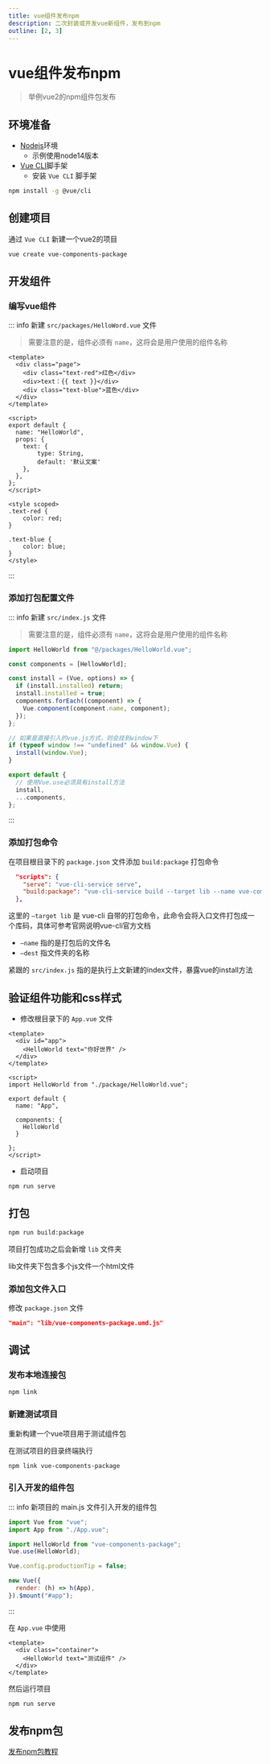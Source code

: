 ```yaml
---
title: vue组件发布npm
description: 二次封装或开发vue新组件，发布到npm
outline: [2, 3]
---
```


# vue组件发布npm

> 举例vue2的npm组件包发布

## 环境准备

* [Nodejs](https://nodejs.org/zh-cn)环境
    - 示例使用node14版本
* [Vue CLI](https://cli.vuejs.org/zh/)脚手架
    - 安装 `Vue CLI` 脚手架
```sh
npm install -g @vue/cli
```

## 创建项目

通过 `Vue CLI` 新建一个vue2的项目

```sh
vue create vue-components-package
```

## 开发组件

### 编写vue组件

::: info 新建 `src/packages/HelloWord.vue` 文件

> 需要注意的是，组件必须有 `name`，这将会是用户使用的组件名称

```vue
<template>
  <div class="page">
    <div class="text-red">红色</div>
    <div>text：{{ text }}</div>
    <div class="text-blue">蓝色</div>
  </div>
</template>

<script>
export default {
  name: "HelloWorld",
  props: {
    text: {
        type: String,
        default: '默认文案'
    },
  },
};
</script>

<style scoped>
.text-red {
    color: red;
}

.text-blue {
    color: blue;
}
</style>
```
:::

### 添加打包配置文件

::: info 新建 `src/index.js` 文件

> 需要注意的是，组件必须有 `name`，这将会是用户使用的组件名称

```js
import HelloWorld from "@/packages/HelloWorld.vue";

const components = [HellowWorld];

const install = (Vue, options) => {
  if (install.installed) return;
  install.installed = true;
  components.forEach((component) => {
    Vue.component(component.name, component);
  });
};

// 如果是直接引入的vue.js方式，则会挂到window下
if (typeof window !== "undefined" && window.Vue) {
  install(window.Vue);
}

export default {
  // 使用Vue.use必须具有install方法
  install,
  ...components,
};
```
:::

### 添加打包命令

在项目根目录下的 `package.json` 文件添加 `build:package` 打包命令

```json
  "scripts": {
    "serve": "vue-cli-service serve",
    "build:package": "vue-cli-service build --target lib --name vue-components-package --dest lib src/index.js"
  },
```

这里的 `–target lib` 是 vue-cli 自带的打包命令，此命令会将入口文件打包成一个库码，具体可参考官网说明vue-cli官方文档

* `–name` 指的是打包后的文件名
* `–dest` 指文件夹的名称

紧跟的 `src/index.js` 指的是执行上文新建的index文件，暴露vue的install方法

## 验证组件功能和css样式

* 修改根目录下的 `App.vue` 文件

```vue
<template>
  <div id="app">
    <HelloWorld text="你好世界" />
  </div>
</template>

<script>
import HelloWorld from "./package/HelloWorld.vue";

export default {
  name: "App",

  components: {
    HelloWorld
  }

};
</script>
```
* 启动项目
```sh
npm run serve
```

## 打包

```sh
npm run build:package
```

项目打包成功之后会新增 `lib` 文件夹

lib文件夹下包含多个js文件一个html文件

### 添加包文件入口

修改 `package.json` 文件

```json
"main": "lib/vue-components-package.umd.js"
```

## 调试

### 发布本地连接包

```sh
npm link
```

### 新建测试项目

重新构建一个vue项目用于测试组件包

在测试项目的目录终端执行

```sh
npm link vue-components-package
```

### 引入开发的组件包

::: info 新项目的 main.js 文件引入开发的组件包
```js
import Vue from "vue";
import App from "./App.vue";

import HelloWorld from "vue-components-package";
Vue.use(HelloWorld);

Vue.config.productionTip = false;

new Vue({
  render: (h) => h(App),
}).$mount("#app");
```
:::

在 `App.vue` 中使用

```vue
<template>
  <div class="container">
    <HelloWorld text="测试组件" />
  </div>
</template>
```

然后运行项目

```sh
npm run serve
```

## 发布npm包

[发布npm包教程](/web/knowledge/npmPublish.html)
